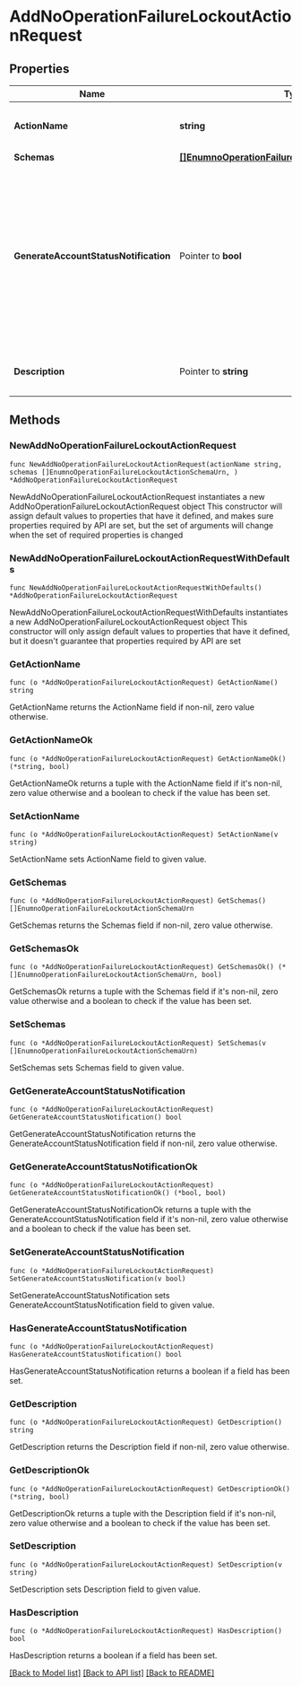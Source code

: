# AddNoOperationFailureLockoutActionRequest

## Properties

Name | Type | Description | Notes
------------ | ------------- | ------------- | -------------
**ActionName** | **string** | Name of the new Failure Lockout Action | 
**Schemas** | [**[]EnumnoOperationFailureLockoutActionSchemaUrn**](EnumnoOperationFailureLockoutActionSchemaUrn.md) |  | 
**GenerateAccountStatusNotification** | Pointer to **bool** | Indicates whether to generate an account status notification for cases in which this failure lockout action is invoked for a bind attempt with too many outstanding authentication failures. | [optional] 
**Description** | Pointer to **string** | A description for this Failure Lockout Action | [optional] 

## Methods

### NewAddNoOperationFailureLockoutActionRequest

`func NewAddNoOperationFailureLockoutActionRequest(actionName string, schemas []EnumnoOperationFailureLockoutActionSchemaUrn, ) *AddNoOperationFailureLockoutActionRequest`

NewAddNoOperationFailureLockoutActionRequest instantiates a new AddNoOperationFailureLockoutActionRequest object
This constructor will assign default values to properties that have it defined,
and makes sure properties required by API are set, but the set of arguments
will change when the set of required properties is changed

### NewAddNoOperationFailureLockoutActionRequestWithDefaults

`func NewAddNoOperationFailureLockoutActionRequestWithDefaults() *AddNoOperationFailureLockoutActionRequest`

NewAddNoOperationFailureLockoutActionRequestWithDefaults instantiates a new AddNoOperationFailureLockoutActionRequest object
This constructor will only assign default values to properties that have it defined,
but it doesn't guarantee that properties required by API are set

### GetActionName

`func (o *AddNoOperationFailureLockoutActionRequest) GetActionName() string`

GetActionName returns the ActionName field if non-nil, zero value otherwise.

### GetActionNameOk

`func (o *AddNoOperationFailureLockoutActionRequest) GetActionNameOk() (*string, bool)`

GetActionNameOk returns a tuple with the ActionName field if it's non-nil, zero value otherwise
and a boolean to check if the value has been set.

### SetActionName

`func (o *AddNoOperationFailureLockoutActionRequest) SetActionName(v string)`

SetActionName sets ActionName field to given value.


### GetSchemas

`func (o *AddNoOperationFailureLockoutActionRequest) GetSchemas() []EnumnoOperationFailureLockoutActionSchemaUrn`

GetSchemas returns the Schemas field if non-nil, zero value otherwise.

### GetSchemasOk

`func (o *AddNoOperationFailureLockoutActionRequest) GetSchemasOk() (*[]EnumnoOperationFailureLockoutActionSchemaUrn, bool)`

GetSchemasOk returns a tuple with the Schemas field if it's non-nil, zero value otherwise
and a boolean to check if the value has been set.

### SetSchemas

`func (o *AddNoOperationFailureLockoutActionRequest) SetSchemas(v []EnumnoOperationFailureLockoutActionSchemaUrn)`

SetSchemas sets Schemas field to given value.


### GetGenerateAccountStatusNotification

`func (o *AddNoOperationFailureLockoutActionRequest) GetGenerateAccountStatusNotification() bool`

GetGenerateAccountStatusNotification returns the GenerateAccountStatusNotification field if non-nil, zero value otherwise.

### GetGenerateAccountStatusNotificationOk

`func (o *AddNoOperationFailureLockoutActionRequest) GetGenerateAccountStatusNotificationOk() (*bool, bool)`

GetGenerateAccountStatusNotificationOk returns a tuple with the GenerateAccountStatusNotification field if it's non-nil, zero value otherwise
and a boolean to check if the value has been set.

### SetGenerateAccountStatusNotification

`func (o *AddNoOperationFailureLockoutActionRequest) SetGenerateAccountStatusNotification(v bool)`

SetGenerateAccountStatusNotification sets GenerateAccountStatusNotification field to given value.

### HasGenerateAccountStatusNotification

`func (o *AddNoOperationFailureLockoutActionRequest) HasGenerateAccountStatusNotification() bool`

HasGenerateAccountStatusNotification returns a boolean if a field has been set.

### GetDescription

`func (o *AddNoOperationFailureLockoutActionRequest) GetDescription() string`

GetDescription returns the Description field if non-nil, zero value otherwise.

### GetDescriptionOk

`func (o *AddNoOperationFailureLockoutActionRequest) GetDescriptionOk() (*string, bool)`

GetDescriptionOk returns a tuple with the Description field if it's non-nil, zero value otherwise
and a boolean to check if the value has been set.

### SetDescription

`func (o *AddNoOperationFailureLockoutActionRequest) SetDescription(v string)`

SetDescription sets Description field to given value.

### HasDescription

`func (o *AddNoOperationFailureLockoutActionRequest) HasDescription() bool`

HasDescription returns a boolean if a field has been set.


[[Back to Model list]](../README.md#documentation-for-models) [[Back to API list]](../README.md#documentation-for-api-endpoints) [[Back to README]](../README.md)


